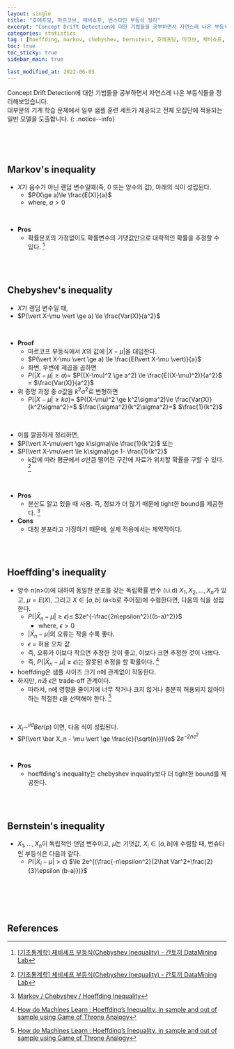 ```yaml
---
layout: single
title: "호에프딩, 마르코브, 체비쇼프, 번스타인 부등식 정리"
excerpt: "Concept Drift Detection에 대한 기법들을 공부하면서 자연스레 나온 부등식들을 정리해보았습니다."
categories: statistics
tag : [hoeffding, markov, chebyshev, bernstein, 호에프딩, 마코브, 체비쇼프, 번스타인, 통계, 확률, 부등식, inequality, 머신러닝, machine learning, 기계 학습,]
toc: true
toc_sticky: true
sidebar_main: true

last_modified_at: 2022-06-05
---
```


Concept Drift Detection에 대한 기법들을 공부하면서 자연스레 나온 부등식들을 정리해보았습니다. <br> 대부분의 기계 학습 문제에서 일부 샘플 훈련 세트가 제공되고 전체 모집단에 적용되는 일반 모델을 도출합니다.
{: .notice--info}

<br>
<br>
<br>

## Markov's inequality

- $X$가 음수가 아닌 랜덤 변수일때(즉, 0 또는 양수의 값), 아래의 식이 성립된다.
  - $P(X\ge a)\le \frac{E(X)}{a}$
  - where, $a>0$

<br>

- **Pros**
  - 확률분포의 가정없이도 확률변수의 기댓값만으로 대략적인 확률을 추정할 수 있다. [^2]

<br>
<br>

## Chebyshev's inequality

- $X$가 랜덤 변수일 때,
- $P(\vert X-\mu \vert \ge a) \le \frac{Var(X)}{a^2}$

<br>

- **Proof**
  - 마르코프 부등식에서 $X$의 값에 $\vert X-\mu \vert$을 대입한다.
  - $P(\vert X-\mu \vert \ge a) \le \frac{E(\vert X-\mu \vert)}{a}$
  - 좌변, 우변에 제곱을 곱하면
  -  $P(\vert X-\mu \vert \ge a)=$ $P((X-\mu)^2 \ge a^2) \le \frac{E((X-\mu)^2)}{a^2}$ = $\frac{Var(X)}{a^2}$
- 위 증명 과정 중 $a$값을 $k^2\sigma^2$로 변형하면
  - $P(\vert X-\mu\vert \ge k\sigma)=$ $P((X-\mu)^2 \ge k^2\sigma^2)\le \frac{Var(X)}{k^2\sigma^2}=$ $\frac{\sigma^2}{k^2\sigma^2}=$ $\frac{1}{k^2}$

<br>

  - 이를 깔끔하게 정리하면,
  - $P(\vert X-\mu\vert \ge k\sigma)\le \frac{1}{k^2}$ 또는 
  - $P(\vert X-\mu\vert \le k\sigma)\ge 1- \frac{1}{k^2}$ 
    - k값에 따라 평균에서 $\sigma$만큼 떨어진 구간에 자료가 위치할 확률을 구할 수 있다. [^2]

<br>

- **Pros**
  - 분산도 알고 있을 때 사용. 즉, 정보가 더 많기 때문에 tight한 bound를 제공한다. [^1]
- **Cons**
  - 대칭 분포라고 가정하기 때문에, 실제 적용에서는 제약적이다.

<br>
<br>

## Hoeffding's inequality

- 양수 n(n>0)에 대하여 동일한 분포를 갖는 독립확률 변수 (i.i.d) $X_1,X_2,...,X_n$가 있고, $\mu = E(X)$, 그리고 $X\in [a, b]$ (a<b로 주어짐)에 수렴한다면, 다음의 식을 성립한다.
  - $P(\vert \bar X_n - \mu \vert \ge \epsilon)\le$ $2e^{-\frac{2n\epsilon^2}{(b-a)^2}}$
    - where, $\epsilon > 0$
  - $\vert \bar X_n - \mu \vert$의 오류는 작을 수록 좋다.
  - $\epsilon$ = 허용 오차 값
  - 즉, 오류가 이보다 작으면 추정한 것이 좋고, 이보다 크면 추정한 것이 나쁘다.
  - 즉, $P(\vert \bar X_n - \mu \vert \ge \epsilon)$는 잘못된 추정을 할 확률이다. [^3]
- hoeffding은 샘플 사이즈 크기 n에 관계없이 작동한다.
- 하지만, $n$과 $\epsilon$은 trade-off 관계이다.
  - 따라서, n에 영향을 줄이기에 너무 작거나 크지 않거나 충분히 허용되지 않아야 하는 적절한 $\epsilon$을 선택해야 한다. [^3]

<br>

- $X_i \sim^{iid} Ber(p)$ 이면, 다음 식이 성립된다.
- $P(\vert \bar X_n - \mu \vert \ge \frac{c}{\sqrt{n}})\le$ $2e^{-{2nc^2}}$

<br>

- **Pros**
  - hoeffding's inequality는 chebyshev inquality보다 더 tight한 bound를 제공한다.

<br>
<br>

## Bernstein's inequality

- $X_1,...,X_n$이 독립적인 댄덤 변수이고, $\mu$는 기댓값, $X_i\in [a,b]$에 수렴할 때, 번슈타인 부등식은 다음과 같다.
  - $P(\vert \bar X_i-\mu \vert > \epsilon)$ $\le 2e^{(\frac{-n\epsilon^2}{2\hat Var^2+\frac{2}{3}\epsilon (b-a)})}$






<br>
<br>
<br>
<br>

## References

[^1]: [Markov / Chebyshev / Hoeffding Inequality](https://ricoshin.tistory.com/6)
[^2]: [[기초통계학] 체비셰프 부등식(Chebyshev Inequality) - 간토끼 DataMining Lab](https://datalabbit.tistory.com/26)
[^3]: [How do Machines Learn : Hoeffding’s Inequality, in sample and out of sample using Game of Throne Analogy](https://nulpointerexception.com/2018/01/21/how-do-machines-learn-hoeffdings-inequality-in-sample-and-out-of-sample-using-game-of-throne-analogy/)


